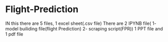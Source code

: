 # Flight-Prediction
IN this there are 5 files, 1 excel sheet(.csv file)
There are 2 IPYNB file( 1- model builiding file(flight Prediction) 2- scraping script(FPR))
1 PPT file and 1 pdf file
